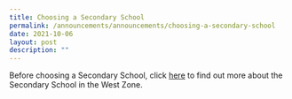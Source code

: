 ```yaml
---
title: Choosing a Secondary School
permalink: /announcements/announcements/choosing-a-secondary-school
date: 2021-10-06
layout: post
description: ""
---
```

Before choosing a Secondary School, click [here](/info-for-parents/others/choosing-a-secondary-school) to find out more about the Secondary School in the West Zone.